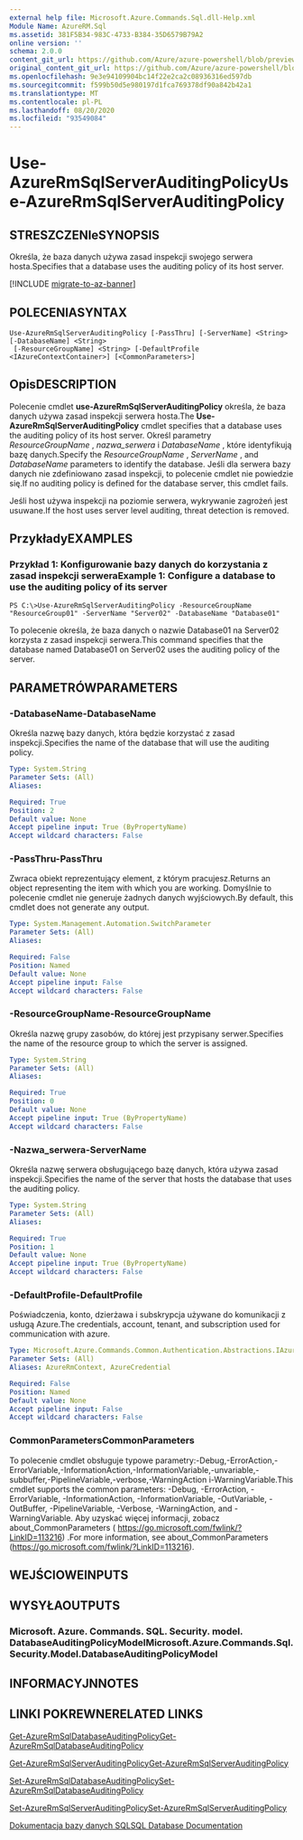 ```yaml
---
external help file: Microsoft.Azure.Commands.Sql.dll-Help.xml
Module Name: AzureRM.Sql
ms.assetid: 381F5B34-983C-4733-B384-35D6579B79A2
online version: ''
schema: 2.0.0
content_git_url: https://github.com/Azure/azure-powershell/blob/preview/src/ResourceManager/Sql/Commands.Sql/help/Use-AzureRmSqlServerAuditingPolicy.md
original_content_git_url: https://github.com/Azure/azure-powershell/blob/preview/src/ResourceManager/Sql/Commands.Sql/help/Use-AzureRmSqlServerAuditingPolicy.md
ms.openlocfilehash: 9e3e94109904bc14f22e2ca2c08936316ed597db
ms.sourcegitcommit: f599b50d5e980197d1fca769378df90a842b42a1
ms.translationtype: MT
ms.contentlocale: pl-PL
ms.lasthandoff: 08/20/2020
ms.locfileid: "93549084"
---
```

# <span data-ttu-id="e608c-101">Use-AzureRmSqlServerAuditingPolicy</span><span class="sxs-lookup"><span data-stu-id="e608c-101">Use-AzureRmSqlServerAuditingPolicy</span></span>

## <span data-ttu-id="e608c-102">STRESZCZENIe</span><span class="sxs-lookup"><span data-stu-id="e608c-102">SYNOPSIS</span></span>
<span data-ttu-id="e608c-103">Określa, że baza danych używa zasad inspekcji swojego serwera hosta.</span><span class="sxs-lookup"><span data-stu-id="e608c-103">Specifies that a database uses the auditing policy of its host server.</span></span>

[!INCLUDE [migrate-to-az-banner](../../includes/migrate-to-az-banner.md)]

## <span data-ttu-id="e608c-104">POLECENIA</span><span class="sxs-lookup"><span data-stu-id="e608c-104">SYNTAX</span></span>

```
Use-AzureRmSqlServerAuditingPolicy [-PassThru] [-ServerName] <String> [-DatabaseName] <String>
 [-ResourceGroupName] <String> [-DefaultProfile <IAzureContextContainer>] [<CommonParameters>]
```

## <span data-ttu-id="e608c-105">Opis</span><span class="sxs-lookup"><span data-stu-id="e608c-105">DESCRIPTION</span></span>
<span data-ttu-id="e608c-106">Polecenie cmdlet **use-AzureRmSqlServerAuditingPolicy** określa, że baza danych używa zasad inspekcji serwera hosta.</span><span class="sxs-lookup"><span data-stu-id="e608c-106">The **Use-AzureRmSqlServerAuditingPolicy** cmdlet specifies that a database uses the auditing policy of its host server.</span></span>
<span data-ttu-id="e608c-107">Określ parametry *ResourceGroupName* , *nazwa_serwera* i *DatabaseName* , które identyfikują bazę danych.</span><span class="sxs-lookup"><span data-stu-id="e608c-107">Specify the *ResourceGroupName* , *ServerName* , and *DatabaseName* parameters to identify the database.</span></span>
<span data-ttu-id="e608c-108">Jeśli dla serwera bazy danych nie zdefiniowano zasad inspekcji, to polecenie cmdlet nie powiedzie się.</span><span class="sxs-lookup"><span data-stu-id="e608c-108">If no auditing policy is defined for the database server, this cmdlet fails.</span></span>

<span data-ttu-id="e608c-109">Jeśli host używa inspekcji na poziomie serwera, wykrywanie zagrożeń jest usuwane.</span><span class="sxs-lookup"><span data-stu-id="e608c-109">If the host uses server level auditing, threat detection is removed.</span></span>

## <span data-ttu-id="e608c-110">Przykłady</span><span class="sxs-lookup"><span data-stu-id="e608c-110">EXAMPLES</span></span>

### <span data-ttu-id="e608c-111">Przykład 1: Konfigurowanie bazy danych do korzystania z zasad inspekcji serwera</span><span class="sxs-lookup"><span data-stu-id="e608c-111">Example 1: Configure a database to use the auditing policy of its server</span></span>
```
PS C:\>Use-AzureRmSqlServerAuditingPolicy -ResourceGroupName "ResourceGroup01" -ServerName "Server02" -DatabaseName "Database01"
```

<span data-ttu-id="e608c-112">To polecenie określa, że baza danych o nazwie Database01 na Server02 korzysta z zasad inspekcji serwera.</span><span class="sxs-lookup"><span data-stu-id="e608c-112">This command specifies that the database named Database01 on Server02 uses the auditing policy of the server.</span></span>

## <span data-ttu-id="e608c-113">PARAMETRÓW</span><span class="sxs-lookup"><span data-stu-id="e608c-113">PARAMETERS</span></span>

### <span data-ttu-id="e608c-114">-DatabaseName</span><span class="sxs-lookup"><span data-stu-id="e608c-114">-DatabaseName</span></span>
<span data-ttu-id="e608c-115">Określa nazwę bazy danych, która będzie korzystać z zasad inspekcji.</span><span class="sxs-lookup"><span data-stu-id="e608c-115">Specifies the name of the database that will use the auditing policy.</span></span>

```yaml
Type: System.String
Parameter Sets: (All)
Aliases: 

Required: True
Position: 2
Default value: None
Accept pipeline input: True (ByPropertyName)
Accept wildcard characters: False
```

### <span data-ttu-id="e608c-116">-PassThru</span><span class="sxs-lookup"><span data-stu-id="e608c-116">-PassThru</span></span>
<span data-ttu-id="e608c-117">Zwraca obiekt reprezentujący element, z którym pracujesz.</span><span class="sxs-lookup"><span data-stu-id="e608c-117">Returns an object representing the item with which you are working.</span></span>
<span data-ttu-id="e608c-118">Domyślnie to polecenie cmdlet nie generuje żadnych danych wyjściowych.</span><span class="sxs-lookup"><span data-stu-id="e608c-118">By default, this cmdlet does not generate any output.</span></span>

```yaml
Type: System.Management.Automation.SwitchParameter
Parameter Sets: (All)
Aliases: 

Required: False
Position: Named
Default value: None
Accept pipeline input: False
Accept wildcard characters: False
```

### <span data-ttu-id="e608c-119">-ResourceGroupName</span><span class="sxs-lookup"><span data-stu-id="e608c-119">-ResourceGroupName</span></span>
<span data-ttu-id="e608c-120">Określa nazwę grupy zasobów, do której jest przypisany serwer.</span><span class="sxs-lookup"><span data-stu-id="e608c-120">Specifies the name of the resource group to which the server is assigned.</span></span>

```yaml
Type: System.String
Parameter Sets: (All)
Aliases: 

Required: True
Position: 0
Default value: None
Accept pipeline input: True (ByPropertyName)
Accept wildcard characters: False
```

### <span data-ttu-id="e608c-121">-Nazwa_serwera</span><span class="sxs-lookup"><span data-stu-id="e608c-121">-ServerName</span></span>
<span data-ttu-id="e608c-122">Określa nazwę serwera obsługującego bazę danych, która używa zasad inspekcji.</span><span class="sxs-lookup"><span data-stu-id="e608c-122">Specifies the name of the server that hosts the database that uses the auditing policy.</span></span>

```yaml
Type: System.String
Parameter Sets: (All)
Aliases: 

Required: True
Position: 1
Default value: None
Accept pipeline input: True (ByPropertyName)
Accept wildcard characters: False
```

### <span data-ttu-id="e608c-123">-DefaultProfile</span><span class="sxs-lookup"><span data-stu-id="e608c-123">-DefaultProfile</span></span>
<span data-ttu-id="e608c-124">Poświadczenia, konto, dzierżawa i subskrypcja używane do komunikacji z usługą Azure.</span><span class="sxs-lookup"><span data-stu-id="e608c-124">The credentials, account, tenant, and subscription used for communication with azure.</span></span>

```yaml
Type: Microsoft.Azure.Commands.Common.Authentication.Abstractions.IAzureContextContainer
Parameter Sets: (All)
Aliases: AzureRmContext, AzureCredential

Required: False
Position: Named
Default value: None
Accept pipeline input: False
Accept wildcard characters: False
```

### <span data-ttu-id="e608c-125">CommonParameters</span><span class="sxs-lookup"><span data-stu-id="e608c-125">CommonParameters</span></span>
<span data-ttu-id="e608c-126">To polecenie cmdlet obsługuje typowe parametry:-Debug,-ErrorAction,-ErrorVariable,-InformationAction,-InformationVariable,-unvariable,-subbuffer,-PipelineVariable,-verbose,-WarningAction i-WarningVariable.</span><span class="sxs-lookup"><span data-stu-id="e608c-126">This cmdlet supports the common parameters: -Debug, -ErrorAction, -ErrorVariable, -InformationAction, -InformationVariable, -OutVariable, -OutBuffer, -PipelineVariable, -Verbose, -WarningAction, and -WarningVariable.</span></span> <span data-ttu-id="e608c-127">Aby uzyskać więcej informacji, zobacz about_CommonParameters ( https://go.microsoft.com/fwlink/?LinkID=113216) .</span><span class="sxs-lookup"><span data-stu-id="e608c-127">For more information, see about_CommonParameters (https://go.microsoft.com/fwlink/?LinkID=113216).</span></span>

## <span data-ttu-id="e608c-128">WEJŚCIOWE</span><span class="sxs-lookup"><span data-stu-id="e608c-128">INPUTS</span></span>

## <span data-ttu-id="e608c-129">WYSYŁA</span><span class="sxs-lookup"><span data-stu-id="e608c-129">OUTPUTS</span></span>

### <span data-ttu-id="e608c-130">Microsoft. Azure. Commands. SQL. Security. model. DatabaseAuditingPolicyModel</span><span class="sxs-lookup"><span data-stu-id="e608c-130">Microsoft.Azure.Commands.Sql.Security.Model.DatabaseAuditingPolicyModel</span></span>

## <span data-ttu-id="e608c-131">INFORMACYJN</span><span class="sxs-lookup"><span data-stu-id="e608c-131">NOTES</span></span>

## <span data-ttu-id="e608c-132">LINKI POKREWNE</span><span class="sxs-lookup"><span data-stu-id="e608c-132">RELATED LINKS</span></span>

[<span data-ttu-id="e608c-133">Get-AzureRmSqlDatabaseAuditingPolicy</span><span class="sxs-lookup"><span data-stu-id="e608c-133">Get-AzureRmSqlDatabaseAuditingPolicy</span></span>](./Get-AzureRmSqlDatabaseAuditingPolicy.md)

[<span data-ttu-id="e608c-134">Get-AzureRmSqlServerAuditingPolicy</span><span class="sxs-lookup"><span data-stu-id="e608c-134">Get-AzureRmSqlServerAuditingPolicy</span></span>](./Get-AzureRmSqlServerAuditingPolicy.md)

[<span data-ttu-id="e608c-135">Set-AzureRmSqlDatabaseAuditingPolicy</span><span class="sxs-lookup"><span data-stu-id="e608c-135">Set-AzureRmSqlDatabaseAuditingPolicy</span></span>](./Set-AzureRmSqlDatabaseAuditingPolicy.md)

[<span data-ttu-id="e608c-136">Set-AzureRmSqlServerAuditingPolicy</span><span class="sxs-lookup"><span data-stu-id="e608c-136">Set-AzureRmSqlServerAuditingPolicy</span></span>](./Set-AzureRmSqlServerAuditingPolicy.md)

[<span data-ttu-id="e608c-137">Dokumentacja bazy danych SQL</span><span class="sxs-lookup"><span data-stu-id="e608c-137">SQL Database Documentation</span></span>](https://docs.microsoft.com/azure/sql-database/)


